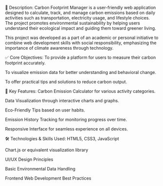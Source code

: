 📘 Description:
Carbon Footprint Manager is a user-friendly web application designed to calculate, track, and manage carbon emissions based on daily activities such as transportation, electricity usage, and lifestyle choices. The project promotes environmental sustainability by helping users understand their ecological impact and guiding them toward greener living.

This project was developed as a part of an academic or personal initiative to combine web development skills with social responsibility, emphasizing the importance of climate awareness through technology.

✅ Core Objectives:
To provide a platform for users to measure their carbon footprint accurately.

To visualize emission data for better understanding and behavioral change.

To offer practical tips and solutions to reduce carbon output.

🔑 Key Features:
Carbon Emission Calculator for various activity categories.

Data Visualization through interactive charts and graphs.

Eco-Friendly Tips based on user habits.

Emission History Tracking for monitoring progress over time.

Responsive Interface for seamless experience on all devices.

🛠️ Technologies & Skills Used:
HTML5, CSS3, JavaScript

Chart.js or equivalent visualization library

UI/UX Design Principles

Basic Environmental Data Handling

Frontend Web Development Best Practices
